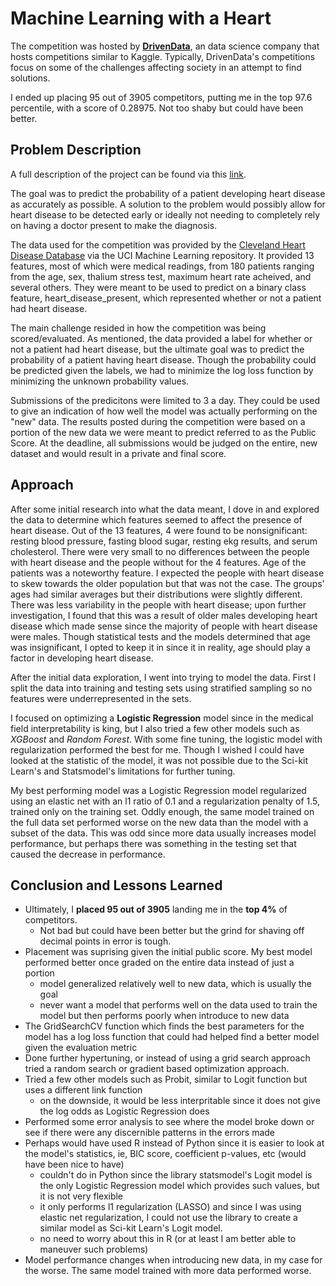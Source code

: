 # Machine Learning with a Heart

The competition was hosted by [**DrivenData**](https://www.drivendata.org/), an data science company that hosts competitions 
similar to Kaggle. 
Typically, DrivenData's competitions focus on some of the challenges affecting society in an attempt to find solutions. 


I ended up placing 95 out of 3905 competitors, putting me in the top 97.6 percentile, with a score of 0.28975. Not too shaby but could have 
been better.


## Problem Description

A full description of the project can be found via this [link](https://www.drivendata.org/competitions/54/machine-learning-with-a-heart/page/107/).

The goal was to predict the probability of a patient developing heart disease as accurately as possible. A solution to the
problem would possibly allow for heart disease to be detected early or ideally not needing to completely rely on having
a doctor present to make the diagnosis.

The data used for the competition was provided by the [Cleveland Heart Disease Database](http://archive.ics.uci.edu/ml/datasets/statlog+(heart))
via the UCI Machine Learning repository. 
It provided 13 features, most of which were medical readings, from 180 patients ranging from the age, sex, thalium stress test, 
maximum heart rate acheived, and several others. They were meant to be used to predict on a binary class feature, heart_disease_present,
which represented whether or not a patient had heart disease. 


The main challenge resided in how the competition was being scored/evaluated. As mentioned, the data provided a label for whether or not
a patient had heart disease, but the ultimate goal was to predict the probability of a patient having heart disease. Though the probability
could be predicted given the labels, we had to minimize the log loss function by minimizing the unknown probability values. 

Submissions of the predicitons were limited to 3 a day. They could be used to give an indication of how well the model was actually performing on the "new" data.
The results posted during the competition were based on a portion of the new data we were meant to predict referred to as the Public Score.
At the deadline, all submissions would be judged on the entire, new dataset and would result in a private and final score. 

## Approach

After some initial research into what the data meant, I dove in and explored the data to determine which features seemed to affect the presence 
of heart disease. Out of the 13 features, 4 were found to be nonsignificant: resting blood pressure, fasting blood sugar, resting ekg results, and serum cholesterol.
There were very small to no differences between the people with heart disease and the people without for the 4 features. Age of the patients was a noteworthy feature.
I expected the people with heart disease to skew towards the older population but that was not the case.  The groups' ages had similar averages but their distributions
were slightly different. There was less variability in the people with heart disease; upon further investigation, I found that this was a result of older males developing
heart disease which made sense since the majority of people with heart disease were males. Though statistical tests and the models determined that age was insignificant,
I opted to keep it in since it in reality, age should play a factor in developing heart disease.


After the initial data exploration, I went into trying to model the data. First I split the data into training and testing sets using stratified sampling so no features 
were underrepresented in the sets. 

I focused on optimizing a **Logistic Regression** model since in the medical field interpretability is king, but I also tried a few other models such as *XGBoost* and *Random Forest*.
With some fine tuning, the logistic model with regularization performed the best for me. Though I wished I could have looked at the statistic of the model, it was not possible due to the
Sci-kit Learn's and Statsmodel's limitations for further tuning. 

My best performing model was a Logistic Regression model regularized using an elastic net with an l1 ratio of 0.1 and a regularization penalty of 1.5, trained only on the training set. 
Oddly enough, the same model trained on the full data set performed worse on the new data than the model with a subset of the data. This was odd since more data usually increases model
performance, but perhaps there was something in the testing set that caused the decrease in performance.

## Conclusion and Lessons Learned

- Ultimately, I **placed 95 out of 3905** landing me in the **top 4%** of competitors. 
	- Not bad but could have been better but the grind for shaving off decimal points in error is tough. 
- Placement was suprising given the initial public score. My best model performed better once graded on the entire data instead of just a portion
	- model generalized relatively well to new data, which is usually the goal 
	- never want a model that performs well on the data used to train the model but then performs poorly when introduce to new data
- The GridSearchCV function which finds the best parameters for the model has a log loss function that could had helped find a better model given the evaluation metric
- Done further hypertuning, or instead of using a grid search approach tried a random search or gradient based optimization approach. 
- Tried a few other models such as Probit, similar to Logit function but uses a different link function
	- on the downside, it would be less interpritable since it does not give the log odds as Logistic Regression does
- Performed some error analysis to see where the model broke down or see if there were any discernible patterns in the errors made
- Perhaps would have used R instead of Python since it is easier to look at the model's statistics, ie, BIC score, coefficient p-values, etc (would have been nice to have)
	- couldn't do in Python since the library statsmodel's Logit model is the only Logistic Regression model which provides such values, but it is not very flexible
	- it only performs l1 regularization (LASSO) and since I was using elastic net regularization, I could not use the library to create a similar model as Sci-kit Learn's Logit model.
	- no need to worry about this in R (or at least I am better able to maneuver such problems)
- Model performance changes when introducing new data, in my case for the worse. The same model trained with more data performed worse.
